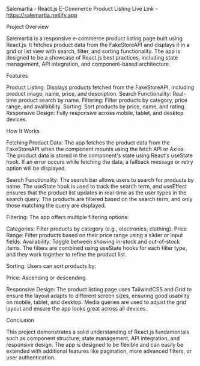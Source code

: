 Salemartia - React.js E-Commerce Product Listing
Live Link - https://salemartia.netlify.app

Project Overview


Salemartia is a responsive e-commerce product listing page built using React.js. It fetches product data from the FakeStoreAPI and displays it in a grid or list view with search, filter, and sorting functionality. The app is designed to be a showcase of React.js best practices, including state management, API integration, and component-based architecture.

Features


Product Listing: Displays products fetched from the FakeStoreAPI, including product image, name, price, and description.
Search Functionality: Real-time product search by name.
Filtering: Filter products by category, price range, and availability.
Sorting: Sort products by price, name, and rating.
Responsive Design: Fully responsive across mobile, tablet, and desktop devices.

How It Works


Fetching Product Data: The app fetches the product data from the FakeStoreAPI when the component mounts using the fetch API or Axios. The product data is stored in the component's state using React's useState hook. If an error occurs while fetching the data, a fallback message or retry option will be displayed.

Search Functionality: The search bar allows users to search for products by name. The useState hook is used to track the search term, and useEffect ensures that the product list updates in real-time as the user types in the search query. The products are filtered based on the search term, and only those matching the query are displayed.

Filtering: The app offers multiple filtering options:

Categories: Filter products by category (e.g., electronics, clothing).
Price Range: Filter products based on their price range using a slider or input fields.
Availability: Toggle between showing in-stock and out-of-stock items.
The filters are combined using useState hooks for each filter type, and they work together to refine the product list.

Sorting: Users can sort products by:

Price: Ascending or descending.

Responsive Design: The product listing page uses TailwindCSS and Grid to ensure the layout adapts to different screen sizes, ensuring good usability on mobile, tablet, and desktop. Media queries are used to adjust the grid layout and ensure the app looks great across all devices.

Conclusion


This project demonstrates a solid understanding of React.js fundamentals such as component structure, state management, API integration, and responsive design. The app is designed to be flexible and can easily be extended with additional features like pagination, more advanced filters, or user authentication.
